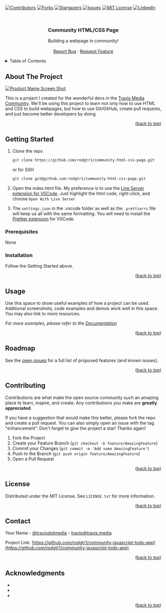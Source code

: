 <!-- Improved compatibility of back to top link: See: https://github.com/othneildrew/Best-README-Template/pull/73 -->

<a name="readme-top"></a>

<!--
*** Thanks for checking out the Best-README-Template. If you have a suggestion
*** that would make this better, please fork the repo and create a pull request
*** or simply open an issue with the tag "enhancement".
*** Don't forget to give the project a star!
*** Thanks again! Now go create something AMAZING! :D
-->

<!-- PROJECT SHIELDS -->
<!--
*** I'm using markdown "reference style" links for readability.
*** Reference links are enclosed in brackets [ ] instead of parentheses ( ).
*** See the bottom of this document for the declaration of the reference variables
*** for contributors-url, forks-url, etc. This is an optional, concise syntax you may use.
*** https://www.markdownguide.org/basic-syntax/#reference-style-links
-->

[![Contributors][contributors-shield]][contributors-url]
[![Forks][forks-shield]][forks-url]
[![Stargazers][stars-shield]][stars-url]
[![Issues][issues-shield]][issues-url]
[![MIT License][license-shield]][license-url]
[![LinkedIn][linkedin-shield]][linkedin-url]

<!-- PROJECT LOGO -->
<br />
<div align="center">
<h3 align="center">Community HTML/CSS Page</h3>

  <p align="center">
    Building a webpage in community!
    <br />
    <br />
    <a href="https://github.com/rodgtr1/community-javascript-todo-app/issues">Report Bug</a>
    ·
    <a href="https://github.com/rodgtr1/community-javascript-todo-app/issues">Request Feature</a>
  </p>
</div>

<!-- TABLE OF CONTENTS -->
<details>
  <summary>Table of Contents</summary>
  <ol>
    <li>
      <a href="#about-the-project">About The Project</a>
    </li>
    <li>
      <a href="#getting-started">Getting Started</a>
      <ul>
        <li><a href="#prerequisites">Prerequisites</a></li>
        <li><a href="#installation">Installation</a></li>
      </ul>
    </li>
    <li><a href="#usage">Usage</a></li>
    <li><a href="#roadmap">Roadmap</a></li>
    <li><a href="#contributing">Contributing</a></li>
    <li><a href="#license">License</a></li>
    <li><a href="#contact">Contact</a></li>
    <li><a href="#acknowledgments">Acknowledgments</a></li>
  </ol>
</details>

<!-- ABOUT THE PROJECT -->

## About The Project

[![Product Name Screen Shot][product-screenshot]](https://travis.media)

This is a project I created for the wonderful devs in the [Travis Media Community](https://travis.media/community). We'll be using this project to learn not only how to use HTML and CSS to build webpages, but how to use Git/GitHub, create pull requests, and just become better developers by doing.

<p align="right">(<a href="#readme-top">back to top</a>)</p>

<!-- GETTING STARTED -->

## Getting Started

1. Clone the repo

    ```sh
    git clone https://github.com/rodgtr1/community-html-css-page.git
    ```

    or for SSH

    ```sh
    git clone git@github.com:rodgtr1/community-html-css-page.git
    ```

2. Open the index.html file. My preference is to use the [Live Server extension for VSCode](https://marketplace.visualstudio.com/items?itemName=ritwickdey.LiveServer). Just highlight the html code, right-click, and choose `Open With Live Server`
3. The `settings.json` in the .vscode folder as well as the `.prettierrc` file will keep us all with the same formatting. You will need to install the [Prettier extension](https://marketplace.visualstudio.com/items?itemName=esbenp.prettier-vscode) for VSCode.

### Prerequisites

None

### Installation

Follow the Getting Started above.

<p align="right">(<a href="#readme-top">back to top</a>)</p>

<!-- USAGE EXAMPLES -->

## Usage

Use this space to show useful examples of how a project can be used. Additional screenshots, code examples and demos work well in this space. You may also link to more resources.

_For more examples, please refer to the [Documentation](https://example.com)_

<p align="right">(<a href="#readme-top">back to top</a>)</p>

<!-- ROADMAP -->

## Roadmap

See the [open issues](https://github.com/rodgtr1/community-html-css-page.git/issues) for a full list of proposed features (and known issues).

<p align="right">(<a href="#readme-top">back to top</a>)</p>

<!-- CONTRIBUTING -->

## Contributing

Contributions are what make the open source community such an amazing place to learn, inspire, and create. Any contributions you make are **greatly appreciated**.

If you have a suggestion that would make this better, please fork the repo and create a pull request. You can also simply open an issue with the tag "enhancement".
Don't forget to give the project a star! Thanks again!

1. Fork the Project
2. Create your Feature Branch (`git checkout -b feature/AmazingFeature`)
3. Commit your Changes (`git commit -m 'Add some AmazingFeature'`)
4. Push to the Branch (`git push origin feature/AmazingFeature`)
5. Open a Pull Request

<p align="right">(<a href="#readme-top">back to top</a>)</p>

<!-- LICENSE -->

## License

Distributed under the MIT License. See `LICENSE.txt` for more information.

<p align="right">(<a href="#readme-top">back to top</a>)</p>

<!-- CONTACT -->

## Contact

Your Name - [@travisdotmedia](https://twitter.com/travisdotmedia) - travis@travis.media

Project Link: [https://github.com/rodgtr1/community-javascript-todo-app](https://github.com/rodgtr1/community-javascript-todo-app)

<p align="right">(<a href="#readme-top">back to top</a>)</p>

<!-- ACKNOWLEDGMENTS -->

## Acknowledgments

-   []()
-   []()
-   []()

<p align="right">(<a href="#readme-top">back to top</a>)</p>

<!-- MARKDOWN LINKS & IMAGES -->
<!-- https://www.markdownguide.org/basic-syntax/#reference-style-links -->

[contributors-shield]: https://img.shields.io/github/contributors/rodgtr1/community-javascript-todo-app.svg?style=for-the-badge
[contributors-url]: https://github.com/rodgtr1/community-javascript-todo-app/graphs/contributors
[forks-shield]: https://img.shields.io/github/forks/rodgtr1/community-javascript-todo-app.svg?style=for-the-badge
[forks-url]: https://github.com/rodgtr1/community-javascript-todo-app/network/members
[stars-shield]: https://img.shields.io/github/stars/rodgtr1/community-javascript-todo-app.svg?style=for-the-badge
[stars-url]: https://github.com/rodgtr1/community-javascript-todo-app/stargazers
[issues-shield]: https://img.shields.io/github/issues/rodgtr1/community-javascript-todo-app.svg?style=for-the-badge
[issues-url]: https://github.com/rodgtr1/community-javascript-todo-app/issues
[license-shield]: https://img.shields.io/github/license/rodgtr1/community-javascript-todo-app.svg?style=for-the-badge
[license-url]: https://github.com/rodgtr1/community-javascript-todo-app/blob/master/LICENSE.txt
[linkedin-shield]: https://img.shields.io/badge/-LinkedIn-black.svg?style=for-the-badge&logo=linkedin&colorB=555
[linkedin-url]: https://linkedin.com/in/travisdotmedia
[product-screenshot]: images/todo-app-screenshot.jpeg
[Next.js]: https://img.shields.io/badge/next.js-000000?style=for-the-badge&logo=nextdotjs&logoColor=white
[Next-url]: https://nextjs.org/
[React.js]: https://img.shields.io/badge/React-20232A?style=for-the-badge&logo=react&logoColor=61DAFB
[React-url]: https://reactjs.org/
[Vue.js]: https://img.shields.io/badge/Vue.js-35495E?style=for-the-badge&logo=vuedotjs&logoColor=4FC08D
[Vue-url]: https://vuejs.org/
[Angular.io]: https://img.shields.io/badge/Angular-DD0031?style=for-the-badge&logo=angular&logoColor=white
[Angular-url]: https://angular.io/
[Svelte.dev]: https://img.shields.io/badge/Svelte-4A4A55?style=for-the-badge&logo=svelte&logoColor=FF3E00
[Svelte-url]: https://svelte.dev/
[Laravel.com]: https://img.shields.io/badge/Laravel-FF2D20?style=for-the-badge&logo=laravel&logoColor=white
[Laravel-url]: https://laravel.com
[Bootstrap.com]: https://img.shields.io/badge/Bootstrap-563D7C?style=for-the-badge&logo=bootstrap&logoColor=white
[Bootstrap-url]: https://getbootstrap.com
[JQuery.com]: https://img.shields.io/badge/jQuery-0769AD?style=for-the-badge&logo=jquery&logoColor=white
[JQuery-url]: https://jquery.com
